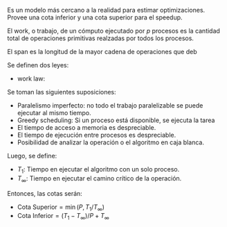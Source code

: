 Es un modelo más cercano a la realidad para estimar optimizaciones. Provee una cota inferior y una cota superior para el speedup.

El work, o trabajo, de un cómputo ejecutado por $p$ procesos es la cantidad total de operaciones primitivas realzadas por todos los procesos.

El span es la longitud de la mayor cadena de operaciones que deb

Se definen dos leyes:

- work law:

Se toman las siguientes suposiciones:

- Paralelismo imperfecto: no todo el trabajo paralelizable se puede ejecutar al mismo tiempo.
- Greedy scheduling: Si un proceso está disponible, se ejecuta la tarea
- El tiempo de acceso a memoria es despreciable.
- El tiempo de ejecución entre procesos es despreciable.
- Posibilidad de analizar la operación o el algoritmo en caja blanca.

Luego, se define:

- $T_1$: Tiempo en ejecutar el algoritmo con un solo proceso.
- $T_\infty$: Tiempo en ejecutar el camino crítico de la operación.

Entonces, las cotas serán:

- $\text{Cota Superior} = \min (P, T_1/T_\infty)$
- $\text{Cota Inferior} = (T_1 - T_\infty) / P + T_\infty$
